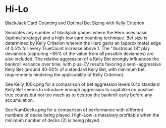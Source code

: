 # Hi-Lo
BlackJack Card Counting and Optimal Bet Sizing with Kelly Criterion


Simulates any number of blackjack games where the Hero uses basic (optimal strategy) and a high-low card counting technique. Bet size is determined by Kelly Criterion wherein the Hero gains an (approximate) edge of 0.5% for every TrueCount increase above 1. The "Illustrious 18" play deviances (capturing ~85% of the value from all possible deviances) are also included. The relative aggression of a Kelly Bet strongly influences the bankroll variance over time, with plus-EV results favoring a semi-aggressive Kelly Bet (around 40-50% of a standard Kelly Bet, with minimum bet requirements hindering the applicability of Kelly Criterion). 

See Kelly_100k.png for a comparison of bet aggression levels
  0.4x standard Kelly Bet seems to introduce enough aggression to capitalize on positive true counts but not too much as to destroy the bankroll early before any accumulation.


See NumDecks.png for a comparison of performance with different numbers of decks being played. 
  High-Low is massively profitable when the minimum number of decks (2) is being played. 
